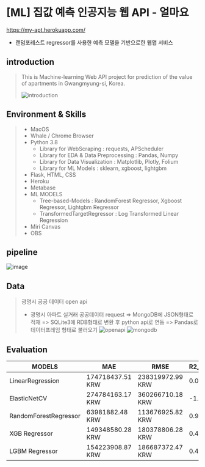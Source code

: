 # [ML] 집값 예측 인공지능 웹 API - 얼마요
https://my-apt.herokuapp.com/
- 랜덤포레스트 regressor를 사용한 예측 모델을 기반으로한 웹앱 서비스 

## introduction
> This is Machine-learning Web API project for prediction of the value of apartments in Gwangmyung-si, Korea.
> 
> ![introduction](https://user-images.githubusercontent.com/61719257/149120484-8308a144-2f01-43fa-a9e2-d6e39db2e834.gif)

## Environment & Skills
> - MacOS
> - Whale / Chrome Browser
> - Python 3.8
>    - Library for WebScraping : requests, APScheduler
>    - Library for EDA & Data Preprocessing : Pandas, Numpy
>    - Library for Data Visualization : Matplotlib, Plotly, Folium
>    - Library for ML Models : sklearn, xgboost, lightgbm
> - Flask, HTML, CSS
> - Heroku
> - Metabase
> - ML MODELS
>     - Tree-based-Models : RandomForest Regressor, Xgboost Regressor, Lightgbm Regressor
>     - TransformedTargetRegressor : Log Transformed Linear Regression
> - Miri Canvas
> - OBS

## pipeline
![image](https://user-images.githubusercontent.com/61719257/149119826-169cded8-df6b-4c08-ac3b-c5372c0fd07c.png)

## Data
> 광명시 공공 데이터 open api
> - 광명시 아파트 실거래 공공데이터 request => MongoDB에 JSON형태로 적재 => SQLite3에 RDB형태로 변환 후 python api로 연동 => Pandas로 데이터프레임 형태로 불러오기
![openapi](https://user-images.githubusercontent.com/61719257/149121212-cd8dcc58-427c-4843-b382-316ce44f0bce.gif)
![mongodb](https://user-images.githubusercontent.com/61719257/149121228-f84a3828-c7e5-4cdb-881b-61961c768994.gif)

## Evaluation
|MODELS   |MAE    |RMSE   |R2_SCORE   |
|---------|-------|-------|-----------|
|LinearRegression|174718437.51 KRW|238319972.99 KRW|0.08|
|ElasticNetCV|274784163.17 KRW|360266710.18 KRW|-1.1|
|RandomForestRegressor|63981882.48 KRW|113676925.82 KRW|0.9|
|XGB Regressor|149348580.28 KRW|180378806.28 KRW|0.47|
|LGBM Regressor|154223908.87 KRW|186687372.47 KRW|0.44|
